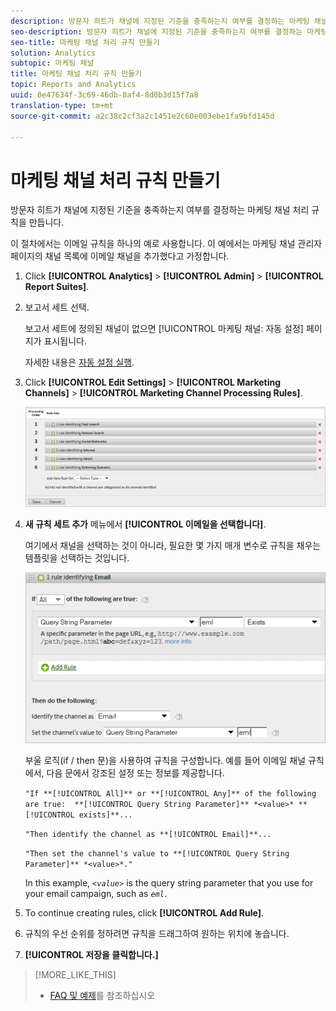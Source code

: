 ```yaml
---
description: 방문자 히트가 채널에 지정된 기준을 충족하는지 여부를 결정하는 마케팅 채널 처리 규칙을 만듭니다.
seo-description: 방문자 히트가 채널에 지정된 기준을 충족하는지 여부를 결정하는 마케팅 채널 처리 규칙을 만듭니다.
seo-title: 마케팅 채널 처리 규칙 만들기
solution: Analytics
subtopic: 마케팅 채널
title: 마케팅 채널 처리 규칙 만들기
topic: Reports and Analytics
uuid: 0e47634f-3c69-46db-8af4-8d0b3d15f7a8
translation-type: tm+mt
source-git-commit: a2c38c2cf3a2c1451e2c60e003ebe1fa9bfd145d

---
```



# 마케팅 채널 처리 규칙 만들기

방문자 히트가 채널에 지정된 기준을 충족하는지 여부를 결정하는 마케팅 채널 처리 규칙을 만듭니다.

이 절차에서는 이메일 규칙을 하나의 예로 사용합니다. 이 예에서는 마케팅 채널 관리자 페이지의 채널 목록에 이메일 채널을 추가했다고 가정합니다.

1. Click **[!UICONTROL Analytics]** &gt; **[!UICONTROL Admin]** &gt; **[!UICONTROL Report Suites]**.
1. 보고서 세트 선택.

   보고서 세트에 정의된 채널이 없으면 [!UICONTROL 마케팅 채널: 자동 설정] 페이지가 표시됩니다.

   자세한 내용은 [자동 설정 실행](/help/components/c-marketing-channels/c-channel-autosetup.md).

1. Click **[!UICONTROL Edit Settings]** &gt; **[!UICONTROL Marketing Channels]** &gt; **[!UICONTROL Marketing Channel Processing Rules]**.

   ![단계 결과](assets/marketing_channel_rules.png)

1. **새 규칙 세트 추가** 메뉴에서 **[!UICONTROL 이메일을 선택합니다]**.

   여기에서 채널을 선택하는 것이 아니라, 필요한 몇 가지 매개 변수로 규칙을 채우는 템플릿을 선택하는 것입니다.

   ![단계 결과](assets/example_email.png)

   부울 로직(if / then 문)을 사용하여 규칙을 구성합니다. 예를 들어 이메일 채널 규칙에서, 다음 문에서 강조된 설정 또는 정보를 제공합니다.

   `"If **[!UICONTROL All]** or **[!UICONTROL Any]** of the following are true:  **[!UICONTROL Query String Parameter]** *<value>* **[!UICONTROL exists]**...`

   `"Then identify the channel as **[!UICONTROL Email]**...`

   `"Then set the channel's value to **[!UICONTROL Query String Parameter]** *<value>*."`

   In this example, *`<value>`* is the query string parameter that you use for your email campaign, such as *`eml`*.
1. To continue creating rules, click **[!UICONTROL Add Rule]**.
1. 규칙의 우선 순위를 정하려면 규칙을 드래그하여 원하는 위치에 놓습니다.
1. **[!UICONTROL 저장을 클릭합니다.]**

>[!MORE_LIKE_THIS]
>
>* [FAQ 및 예제](/help/components/c-marketing-channels/c-faq.md)를 참조하십시오

